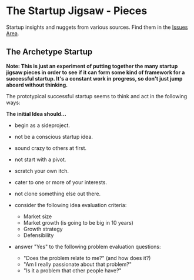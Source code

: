 
The Startup Jigsaw - Pieces
=========================================================

Startup insights and nuggets from various sources. Find
them in the [Issues Area](https://github.com/AndersSchmidtHansen/thestartupjigsaw/issues).


## The Archetype Startup
**Note: This is just an experiment of putting together the many startup jigsaw pieces in order to see if it can form some kind of framework for a successful startup. It's a constant work in progress, so don't just jump aboard without thinking.**

The prototypical successful startup seems to think and act in the following ways:

**The initial Idea should...**

- begin as a sideproject.
- not be a conscious startup idea.
- sound crazy to others at first.
- not start with a pivot.
- scratch your own itch.
- cater to one or more of your interests.
- not clone something else out there.
- consider the following idea evaluation criteria:

	- Market size
	- Market growth (is going to be big in 10 years)
	- Growth strategy
	- Defensibility

- answer "Yes" to the following problem evaluation questions:

	- "Does the problem relate to me?" (and how does it?)
	- "Am I really passionate about that problem?"
	- "Is it a problem that other people have?"


